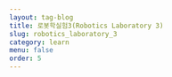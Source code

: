 ```yaml
---
layout: tag-blog
title: 로봇학실험3(Robotics Laboratory 3)
slug: robotics_laboratory_3
category: learn
menu: false
order: 5
---
```


